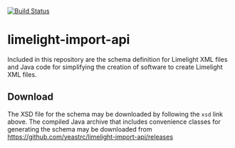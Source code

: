 [![Build Status](https://travis-ci.com/yeastrc/limelight-import-api.svg?branch=master)](https://travis-ci.com/yeastrc/limelight-import-api)

# limelight-import-api
Included in this repository are the schema definition for Limelight XML files and
Java code for simplifying the creation of software to create Limelight XML files.

Download
--------------------
The XSD file for the schema may be downloaded by following the ``xsd`` link
above. The compiled Java archive that includes convenience classes for
generating the schema may be downloaded from https://github.com/yeastrc/limelight-import-api/releases
